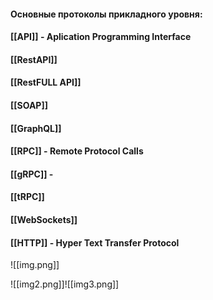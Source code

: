 #### Основные протоколы прикладного уровня:

 #### [[API]] - Aplication Programming Interface
 #### [[RestAPI]]
 #### [[RestFULL API]]
 #### [[SOAP]]
 #### [[GraphQL]]
 #### [[RPC]] - Remote Protocol Calls
 #### [[gRPC]] - 
 #### [[tRPC]]
 #### [[WebSockets]]
 #### [[HTTP]] - Hyper Text Transfer Protocol


![[img.png]]

![[img2.png]]![[img3.png]]

